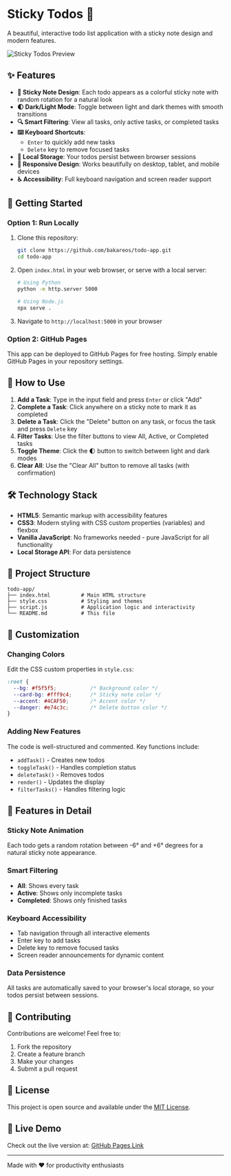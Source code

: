 # Sticky Todos 📝

A beautiful, interactive todo list application with a sticky note design and modern features.

![Sticky Todos Preview](https://img.shields.io/badge/Status-Live-brightgreen)

## ✨ Features

- **📌 Sticky Note Design**: Each todo appears as a colorful sticky note with random rotation for a natural look
- **🌓 Dark/Light Mode**: Toggle between light and dark themes with smooth transitions
- **🔍 Smart Filtering**: View all tasks, only active tasks, or completed tasks
- **⌨️ Keyboard Shortcuts**: 
  - `Enter` to quickly add new tasks
  - `Delete` key to remove focused tasks
- **💾 Local Storage**: Your todos persist between browser sessions
- **📱 Responsive Design**: Works beautifully on desktop, tablet, and mobile devices
- **♿ Accessibility**: Full keyboard navigation and screen reader support

## 🚀 Getting Started

### Option 1: Run Locally

1. Clone this repository:
   ```bash
   git clone https://github.com/bakareos/todo-app.git
   cd todo-app
   ```

2. Open `index.html` in your web browser, or serve with a local server:
   ```bash
   # Using Python
   python -m http.server 5000
   
   # Using Node.js
   npx serve .
   ```

3. Navigate to `http://localhost:5000` in your browser

### Option 2: GitHub Pages

This app can be deployed to GitHub Pages for free hosting. Simply enable GitHub Pages in your repository settings.

## 🎯 How to Use

1. **Add a Task**: Type in the input field and press `Enter` or click "Add"
2. **Complete a Task**: Click anywhere on a sticky note to mark it as completed
3. **Delete a Task**: Click the "Delete" button on any task, or focus the task and press `Delete` key
4. **Filter Tasks**: Use the filter buttons to view All, Active, or Completed tasks
5. **Toggle Theme**: Click the 🌓 button to switch between light and dark modes
6. **Clear All**: Use the "Clear All" button to remove all tasks (with confirmation)

## 🛠️ Technology Stack

- **HTML5**: Semantic markup with accessibility features
- **CSS3**: Modern styling with CSS custom properties (variables) and flexbox
- **Vanilla JavaScript**: No frameworks needed - pure JavaScript for all functionality
- **Local Storage API**: For data persistence

## 📁 Project Structure

```
todo-app/
├── index.html          # Main HTML structure
├── style.css           # Styling and themes
├── script.js           # Application logic and interactivity
└── README.md           # This file
```

## 🎨 Customization

### Changing Colors

Edit the CSS custom properties in `style.css`:

```css
:root {
  --bg: #f5f5f5;           /* Background color */
  --card-bg: #fff9c4;      /* Sticky note color */
  --accent: #4CAF50;       /* Accent color */
  --danger: #e74c3c;       /* Delete button color */
}
```

### Adding New Features

The code is well-structured and commented. Key functions include:

- `addTask()` - Creates new todos
- `toggleTask()` - Handles completion status
- `deleteTask()` - Removes todos
- `render()` - Updates the display
- `filterTasks()` - Handles filtering logic

## 🌟 Features in Detail

### Sticky Note Animation

Each todo gets a random rotation between -6° and +6° degrees for a natural sticky note appearance.

### Smart Filtering

- **All**: Shows every task
- **Active**: Shows only incomplete tasks
- **Completed**: Shows only finished tasks

### Keyboard Accessibility

- Tab navigation through all interactive elements
- Enter key to add tasks
- Delete key to remove focused tasks
- Screen reader announcements for dynamic content

### Data Persistence

All tasks are automatically saved to your browser's local storage, so your todos persist between sessions.

## 🤝 Contributing

Contributions are welcome! Feel free to:

1. Fork the repository
2. Create a feature branch
3. Make your changes
4. Submit a pull request

## 📝 License

This project is open source and available under the [MIT License](LICENSE).

## 🚀 Live Demo

Check out the live version at: [GitHub Pages Link](https://bakareos.github.io/todo-app)

---

Made with ❤️ for productivity enthusiasts
